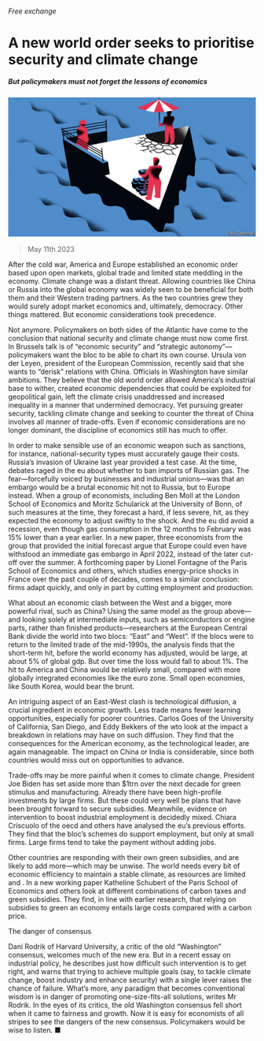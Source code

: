 ###### Free exchange

# A new world order seeks to prioritise security and climate change 

##### But policymakers must not forget the lessons of economics 

![image](images/20230513_FND000.jpg) 

> May 11th 2023 

After the cold war, America and Europe established an economic order based upon open markets, global trade and limited state meddling in the economy. Climate change was a distant threat. Allowing countries like China or Russia into the global economy was widely seen to be beneficial for both them and their Western trading partners. As the two countries grew they would surely adopt market economics and, ultimately, democracy. Other things mattered. But economic considerations took precedence. 

Not anymore. Policymakers on both sides of the Atlantic have come to the conclusion that national security and climate change must now come first. In Brussels talk is of “economic security” and “strategic autonomy”—policymakers want the bloc to be able to chart its own course. Ursula von der Leyen, president of the European Commission, recently said that she wants to “derisk” relations with China. Officials in Washington have similar ambitions. They believe that the old world order allowed America’s industrial base to wither, created economic dependencies that could be exploited for geopolitical gain, left the climate crisis unaddressed and increased inequality in a manner that undermined democracy. Yet pursuing greater security, tackling climate change and seeking to counter the threat of China involves all manner of trade-offs. Even if economic considerations are no longer dominant, the discipline of economics still has much to offer.

In order to make sensible use of an economic weapon such as sanctions, for instance, national-security types must accurately gauge their costs. Russia’s invasion of Ukraine last year provided a test case. At the time, debates raged in the eu about whether to ban imports of Russian gas. The fear—forcefully voiced by businesses and industrial unions—was that an embargo would be a brutal economic hit not to Russia, but to Europe instead. When a group of economists, including Ben Moll at the London School of Economics and Moritz Schularick at the University of Bonn,  of such measures at the time, they forecast a hard, if less severe, hit, as they expected the economy to adjust swiftly to the shock. And the eu did avoid a recession, even though gas consumption in the 12 months to February was 15% lower than a year earlier. In a new paper, three economists from the group that provided the initial forecast argue that Europe could even have withstood an immediate gas embargo in April 2022, instead of the later cut-off over the summer. A forthcoming paper by Lionel Fontagne of the Paris School of Economics and others, which studies energy-price shocks in France over the past couple of decades, comes to a similar conclusion: firms adapt quickly, and only in part by cutting employment and production.

What about an economic clash between the West and a bigger, more powerful rival, such as China? Using the same model as the group above—and looking solely at intermediate inputs, such as semiconductors or engine parts, rather than finished products—researchers at the European Central Bank divide the world into two blocs: “East” and “West”. If the blocs were to return to the limited trade of the mid-1990s, the analysis finds that the short-term hit, before the world economy has adjusted, would be large, at about 5% of global gdp. But over time the loss would fall to about 1%. The hit to America and China would be relatively small, compared with more globally integrated economies like the euro zone. Small open economies, like South Korea, would bear the brunt. 

An intriguing aspect of an East-West clash is technological diffusion, a crucial ingredient in economic growth. Less trade means fewer learning opportunities, especially for poorer countries. Carlos Goes of the University of California, San Diego, and Eddy Bekkers of the wto look at the impact a breakdown in relations may have on such diffusion. They find that the consequences for the American economy, as the technological leader, are again manageable. The impact on China or India is considerable, since both countries would miss out on opportunities to advance. 

Trade-offs may be more painful when it comes to climate change. President Joe Biden has set aside more than $1trn over the next decade for green stimulus and manufacturing. Already there have been high-profile investments by large firms. But these could very well be plans that have been brought forward to secure subsidies. Meanwhile, evidence on intervention to boost industrial employment is decidedly mixed. Chiara Criscuolo of the oecd and others have analysed the eu’s previous efforts. They find that the bloc’s schemes do support employment, but only at small firms. Large firms tend to take the payment without adding jobs. 

Other countries are responding with their own green subsidies, and are likely to add more—which may be unwise. The world needs every bit of economic efficiency to maintain a stable climate, as resources are limited and . In a new working paper Katheline Schubert of the Paris School of Economics and others look at different combinations of carbon taxes and green subsidies. They find, in line with earlier research, that relying on subsidies to green an economy entails large costs compared with a carbon price.

The danger of consensus

Dani Rodrik of Harvard University, a critic of the old “Washington” consensus, welcomes much of the new era. But in a recent essay on industrial policy, he describes just how difficult such intervention is to get right, and warns that trying to achieve multiple goals (say, to tackle climate change, boost industry and enhance security) with a single lever raises the chance of failure. What’s more, any paradigm that becomes conventional wisdom is in danger of promoting one-size-fits-all solutions, writes Mr Rodrik. In the eyes of its critics, the old Washington consensus fell short when it came to fairness and growth. Now it is easy for economists of all stripes to see the dangers of the new consensus. Policymakers would be wise to listen. ■






